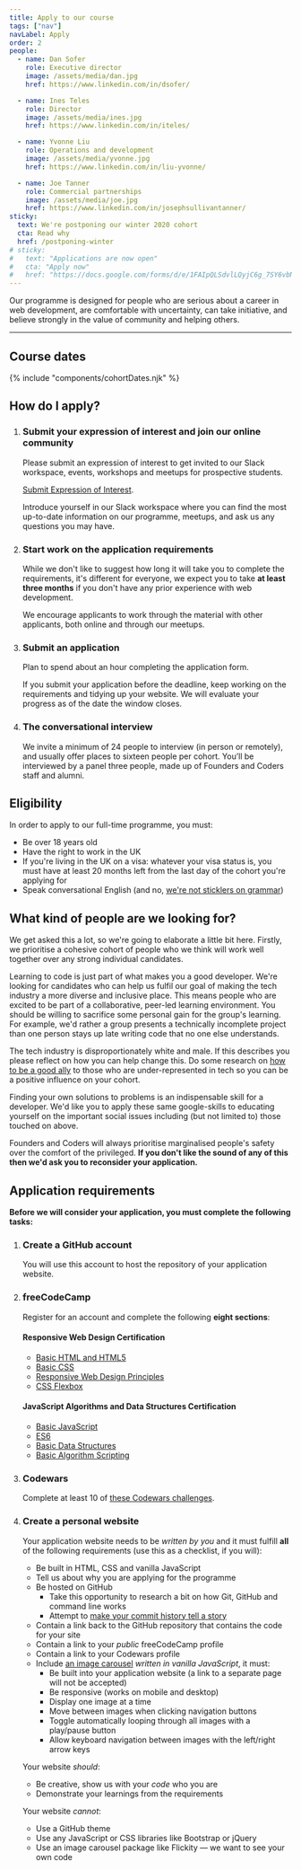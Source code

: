 ```yaml
---
title: Apply to our course
tags: ["nav"]
navLabel: Apply
order: 2
people:
  - name: Dan Sofer
    role: Executive director
    image: /assets/media/dan.jpg
    href: https://www.linkedin.com/in/dsofer/

  - name: Ines Teles
    role: Director
    image: /assets/media/ines.jpg
    href: https://www.linkedin.com/in/iteles/

  - name: Yvonne Liu
    role: Operations and development
    image: /assets/media/yvonne.jpg
    href: https://www.linkedin.com/in/liu-yvonne/

  - name: Joe Tanner
    role: Commercial partnerships
    image: /assets/media/joe.jpg
    href: https://www.linkedin.com/in/josephsullivantanner/
sticky:
  text: We're postponing our winter 2020 cohort
  cta: Read why
  href: /postponing-winter
# sticky:
#   text: "Applications are now open"
#   cta: "Apply now"
#   href: "https://docs.google.com/forms/d/e/1FAIpQLSdvlLQyjC6g_7SY6vbNKVrdZglnW-a5yyw_zHWM-IyDju_F4w/viewform"
---
```


Our programme is designed for people who are serious about a career in web development, are comfortable with uncertainty, can take initiative, and believe strongly in the value of community and helping others.

---

## Course dates

{% include "components/cohortDates.njk" %}

<!-- {ul:.grid} -->

## How do I apply?

1. ### Submit your expression of interest and join our online community

   Please submit an expression of interest to get invited to our Slack workspace, events, workshops and meetups for prospective students.

   [Submit Expression of Interest](https://docs.google.com/forms/d/e/1FAIpQLSepdNxKsrMjhfnbdkzKUgNpeWFmp8WLyiqTe_UY10TsPpFOEQ/viewform).

   Introduce yourself in our Slack workspace where you can find the most up-to-date information on our programme, meetups, and ask us any questions you may have.

1. ### Start work on the application requirements

   While we don't like to suggest how long it will take you to complete the requirements, it's different for everyone, we expect you to take **at least three months** if you don't have any prior experience with web development.

   We encourage applicants to work through the material with other applicants, both online and through our meetups.

1. ### Submit an application

   Plan to spend about an hour completing the application form.

   If you submit your application before the deadline, keep working on the requirements and tidying up your website. We will evaluate your progress as of the date the window closes.

1. ### The conversational interview

   We invite a minimum of 24 people to interview (in person or remotely), and usually offer places to sixteen people per cohort.
   You’ll be interviewed by a panel three people, made up of Founders and Coders staff and alumni.
   <!-- {ol:.grid} -->

## Eligibility

In order to apply to our full-time programme, you must:

- Be over 18 years old
- Have the right to work in the UK
- If you're living in the UK on a visa: whatever your visa status is, you must have at least 20 months left from the last day of the cohort you're applying for
- Speak conversational English (and no, [we're not sticklers on grammar](https://wearyourvoicemag.com/language-purists-white-supremacy-classism/))

## What kind of people are we looking for?

We get asked this a lot, so we're going to elaborate a little bit here. Firstly, we prioritise a cohesive cohort of people who we think will work well together over any strong individual candidates.

Learning to code is just part of what makes you a good developer. We're looking for candidates who can help us fulfil our goal of making the tech industry a more diverse and inclusive place. This means people who are excited to be part of a collaborative, peer-led learning environment. You should be willing to sacrifice some personal gain for the group's learning. For example, we'd rather a group presents a technically incomplete project than one person stays up late writing code that no one else understands.

The tech industry is disproportionately white and male. If this describes you please reflect on how you can help change this. Do some research on [how to be a good ally](https://www.guidetoallyship.com) to those who are under-represented in tech so you can be a positive influence on your cohort.

Finding your own solutions to problems is an indispensable skill for a developer. We'd like you to apply these same google-skills to educating yourself on the important social issues including (but not limited to) those touched on above.

Founders and Coders will always prioritise marginalised people's safety over the comfort of the privileged. **If you don't like the sound of any of this then we'd ask you to reconsider your application.**

## Application requirements

**Before we will consider your application, you must complete the following tasks:**

1. ### Create a GitHub account

   You will use this account to host the repository of your application website.

1. ### freeCodeCamp

   Register for an account and complete the following **eight sections**:

   #### Responsive Web Design Certification

   - [Basic HTML and HTML5](https://www.freecodecamp.org/learn/responsive-web-design/basic-html-and-html5/)
   - [Basic CSS](https://learn.freecodecamp.org/responsive-web-design/basic-css/)
   - [Responsive Web Design Principles](https://learn.freecodecamp.org/responsive-web-design/responsive-web-design-principles/)
   - [CSS Flexbox](https://learn.freecodecamp.org/responsive-web-design/css-flexbox/)

   #### JavaScript Algorithms and Data Structures Certification

   - [Basic JavaScript](https://learn.freecodecamp.org/javascript-algorithms-and-data-structures/basic-javascript/)
   - [ES6](https://learn.freecodecamp.org/javascript-algorithms-and-data-structures/es6/)
   - [Basic Data Structures](https://learn.freecodecamp.org/javascript-algorithms-and-data-structures/basic-data-structures/)
   - [Basic Algorithm Scripting](https://learn.freecodecamp.org/javascript-algorithms-and-data-structures/basic-algorithm-scripting/)

1. ### Codewars

   Complete at least 10 of [these Codewars challenges](/requirements/codewars).

1. ### Create a personal website

   Your application website needs to be _written by you_ and it must fulfill **all** of the following requirements (use this as a checklist, if you will):

   - Be built in HTML, CSS and vanilla JavaScript
   - Tell us about why you are applying for the programme
   - Be hosted on GitHub
     - Take this opportunity to research a bit on how Git, GitHub and command line works
     - Attempt to [make your commit history tell a story](https://www.mokacoding.com/blog/your-git-log-should-tell-a-story/)
   - Contain a link back to the GitHub repository that contains the code for your site
   - Contain a link to your _public_ freeCodeCamp profile
   - Contain a link to your Codewars profile
   - Include [an image carousel](https://github.com/foundersandcoders/master-reference/blob/master/coursebook/prerequisites/image-carousel.md) _written in vanilla JavaScript_, it must:
     - Be built into your application website (a link to a separate page will not be accepted)
     - Be responsive (works on mobile and desktop)
     - Display one image at a time
     - Move between images when clicking navigation buttons
     - Toggle automatically looping through all images with a play/pause button
     - Allow keyboard navigation between images with the left/right arrow keys

   Your website _should_:

   - Be creative, show us with your _code_ who you are
   - Demonstrate your learnings from the requirements

   Your website _cannot_:

   - Use a GitHub theme
   - Use any JavaScript or CSS libraries like Bootstrap or jQuery
   - Use an image carousel package like Flickity ⁠— we want to see your own code
